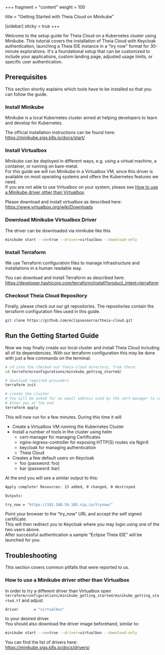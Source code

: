 +++
fragment = "content"
weight = 100

title = "Getting Started with Theia Cloud on Minikube"

[sidebar]
  sticky = true
+++

Welcome to the setup guide for Theia Cloud on a Kubernetes cluster using Minikube. This tutorial covers the installation of Theia Cloud with Keycloak authentication, launching a Theia IDE instance in a "try now" format for 30-minute explorations. It's a foundational setup that can be customized to include your applications, custom landing page, adjusted usage limits, or specific user authentication.

## Prerequisites

This section shortly explains which tools have to be installed so that you can follow the guide.

### Install Minikube

Minikube is a local Kubernetes cluster aimed at helping developers to learn and develop for Kubernetes.

The official installation instructions can be found here: <https://minikube.sigs.k8s.io/docs/start/>

### Install Virtualbox

Minikube can be deployed in different ways, e.g. using a virtual machine, a container, or running on bare-metal.\
For this guide we will run Minikube in a Virtualbox VM, since this driver is available on most operating systems and offers the Kubernetes features we need.\
If you are not able to use Virtualbox on your system, please see [How to use a Minikube driver other than Virtualbox](#how-to-use-a-minikube-driver-other-than-virtualbox).

Please download and install virtualbox as described here: <https://www.virtualbox.org/wiki/Downloads>

### Download Minikube Virtualbox Driver

The driver can be downloaded via minikube like this

```bash
minikube start --vm=true --driver=virtualbox --download-only
```

### Install Terraform

We use Terraform configuration files to manage infrastructure and installations in a human readable way.

You can download and install Terraform as described here: <https://developer.hashicorp.com/terraform/install?product_intent=terraform>

### Checkout Theia Cloud Repository

Finally, please check out our git repositories. The repositories contain the terraform configuration files used in this guide.

```bash
git clone https://github.com/eclipsesource/theia-cloud.git
```

## Run the Getting Started Guide

Now we may finally create our local cluster and install Theia Cloud including all of its dependencies. With our terraform configuration this may be done with just a few commands on the terminal:

```bash
# cd into the checked out theia-cloud directory, from there:
cd terraform/configurations/minikube_getting_started/

# download required providers
terraform init

# create the cluster
# You will be asked for an email address used by the cert-manager to contact you about expiring certs.
# Enter yes at the end
terraform apply
```

This will now run for a few minutes. During this time it will

* Create a Virtualbox VM running the Kubernetes Cluster
* Install a number of tools in the cluster using helm
  * cert-manager for managing Certificates
  * nginx-ingress-controller for exposing HTTP(S) routes via NginX
  * keycloak for managing authentication
  * Theia Cloud
* Creates a few default users on Keycloak
  * foo (password: foo)
  * bar (password: bar)

At the end you will see a similar output to this:

```bash
Apply complete! Resources: 13 added, 0 changed, 0 destroyed.

Outputs:

try_now = "https://192.168.59.105.nip.io/trynow/"
```

Point your browser to the “try_now” URL and accept the self signed certificate.\
This will then redirect you to Keycloak where you may login using one of the two users above.\
After successful authentication a sample “Eclipse Theia IDE” will be launched for you.

## Troubleshooting

This section covers common pitfalls that were reported to us.

### How to use a Minikube driver other than Virtualbox

In order to try a different driver than Virtualbox open `terraform/configurations/minikube_getting_started/minikube_getting_started.tf` and adjust

```bash
driver       = "virtualbox" 
```

to your desired driver.\
You should also download the driver image beforehand, similar to:

```bash
minikube start --vm=true --driver=virtualbox --download-only
```

You can find the list of drivers here: <https://minikube.sigs.k8s.io/docs/drivers/>
